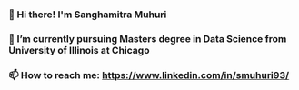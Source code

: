 ### 👋 Hi there! I'm Sanghamitra Muhuri
### 🔭 I’m currently pursuing Masters degree in Data Science from University of Illinois at Chicago 
### 📫 How to reach me: https://www.linkedin.com/in/smuhuri93/

<!--
**sanghamitraM/sanghamitraM** is a ✨ _special_ ✨ repository because its `README.md` (this file) appears on your GitHub profile.

Here are some ideas to get you started:

-  ...
- 🌱 I’m currently learning ...
- 👯 I’m looking to collaborate on ...
- 🤔 I’m looking for help with ...
- 💬 Ask me about ...
- 
- 😄 Pronouns: ...
- ⚡ Fun fact: ...
-->
